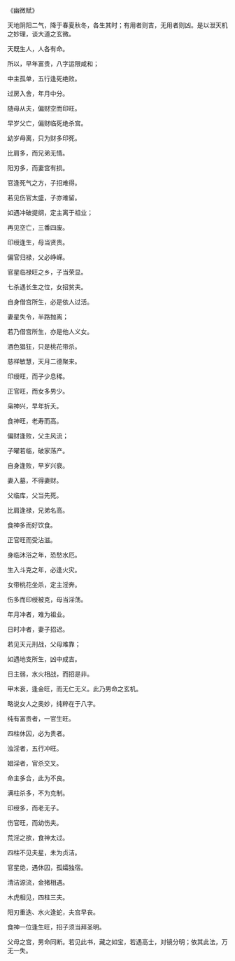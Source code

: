 《幽微赋》

天地阴阳二气，降于春夏秋冬，各生其时；有用者则吉，无用者则凶。是以泄天机之妙理，谈大道之玄微。

天既生人，人各有命。

所以，早年富贵，八字运限咸和；

中主孤单，五行逢死绝败。

过房入舍，年月中分。

随母从夫，偏财空而印旺。

早岁父亡，偏财临死绝杀宫。

幼岁母离，只为财多印死。

比肩多，而兄弟无情。

阳刃多，而妻宫有损。

官逢死气之方，子招难得。

若见伤官太盛，子亦难留。

如遇冲破提纲，定主离于祖业；

再见空亡，三番四废。

印绶逢生，母当贤贵。

偏官归禄，父必峥嵘。

官星临禄旺之乡，子当荣显。

七杀遇长生之位，女招贫夫。

自身借宫所生，必是依人过活。

妻星失令，半路抛离；

若乃借宫所生，亦是他人义女。

酒色猖狂，只是桃花带杀。

慈祥敏慧，天月二德聚来。

印绶旺，而子少息稀。

正官旺，而女多男少。

枭神兴，早年折夭。

食神旺，老寿而高。

偏财逢败，父主风流；

子曜若临，破家荡产。

自身逢败，早岁兴衰。

妻入墓，不得妻财。

父临库，父当先死。

比肩逢禄，兄弟名高。

食神多而好饮食。

正官旺而受沾滋。

身临沐浴之年，恐愁水厄。

生入斗克之年，必逢火灾。

女带桃花坐杀，定主淫奔。

伤多而印绶被克，母当淫荡。

年月冲者，难为祖业。

日时冲者，妻子招迟。

若见天元刑战，父母难靠；

如遇地支所生，凶中成吉。

日主弱，水火相战，而招是非。

甲木衰，逢金旺，而无仁无义。此乃男命之玄机。

略说女人之奥妙，纯粹在于八字。

纯有富贵者，一官生旺。

四柱休囚，必为贵者。

浊淫者，五行冲旺。

娼淫者，官杀交叉。

命主多合，此为不良。

满柱杀多，不为克制。

印绶多，而老无子。

伤官旺，而幼伤夫。

荒淫之欲，食神太过。

四柱不见夫星，未为贞洁。

官星绝，遇休囚，孤孀独宿。

清洁源流，金猪相遇。

木虎相见，四柱三夫。

阳刃重迭、水火逢蛇，夫宫早丧。

食神一位逢生旺，招子须当拜圣明。

父母之宫，男命同断。若见此书，藏之如宝，若遇高士，对镜分明；依其此法，万无一失。

